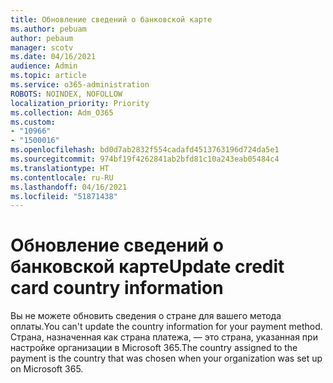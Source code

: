 ```yaml
---
title: Обновление сведений о банковской карте
ms.author: pebuam
author: pebaum
manager: scotv
ms.date: 04/16/2021
audience: Admin
ms.topic: article
ms.service: o365-administration
ROBOTS: NOINDEX, NOFOLLOW
localization_priority: Priority
ms.collection: Adm_O365
ms.custom:
- "10966"
- "1500016"
ms.openlocfilehash: bd0d7ab2832f554cadafd4513763196d724da5e1
ms.sourcegitcommit: 974bf19f4262841ab2bfd81c10a243eab05484c4
ms.translationtype: HT
ms.contentlocale: ru-RU
ms.lasthandoff: 04/16/2021
ms.locfileid: "51871438"
---
```

# <a name="update-credit-card-country-information"></a><span data-ttu-id="52f53-102">Обновление сведений о банковской карте</span><span class="sxs-lookup"><span data-stu-id="52f53-102">Update credit card country information</span></span>

<span data-ttu-id="52f53-103">Вы не можете обновить сведения о стране для вашего метода оплаты.</span><span class="sxs-lookup"><span data-stu-id="52f53-103">You can't update the country information for your payment method.</span></span> <span data-ttu-id="52f53-104">Страна, назначенная как страна платежа, — это страна, указанная при настройке организации в Microsoft 365.</span><span class="sxs-lookup"><span data-stu-id="52f53-104">The country assigned to the payment is the country that was chosen when your organization was set up on Microsoft 365.</span></span> 